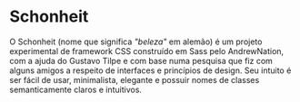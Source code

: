 # Schonheit

O Schonheit (nome que significa _"beleza"_ em alemão) é um projeto experimental de framework CSS construído em Sass pelo AndrewNation, com a ajuda do Gustavo Tilpe e com base numa pesquisa que fiz com alguns amigos a respeito de interfaces e princípios de design. Seu intuito é ser fácil de usar, minimalista, elegante e possuir nomes de classes semanticamente claros e intuitivos.
